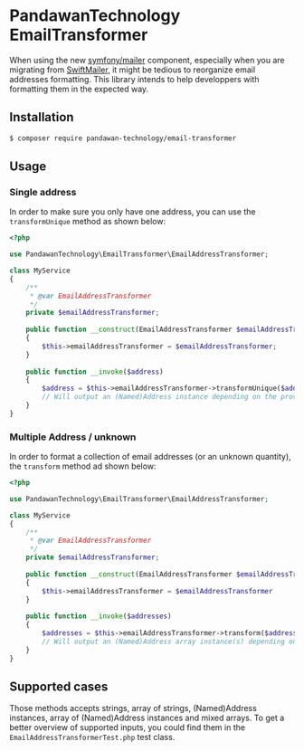 # PandawanTechnology EmailTransformer
When using the new [symfony/mailer](https://symfony.com/mailer) component, especially when you are migrating from [SwiftMailer](https://swiftmailer.symfony.com/), it might be tedious to reorganize email addresses formatting. This library intends to help developpers with formatting them in the expected way.

## Installation
```bash
$ composer require pandawan-technology/email-transformer
```

## Usage
### Single address
In order to make sure you only have one address, you can use the `transformUnique` method as shown below:
```php
<?php

use PandawanTechnology\EmailTransformer\EmailAddressTransformer;

class MyService 
{
    /**
     * @var EmailAddressTransformer 
     */
    private $emailAddressTransformer;
    
    public function __construct(EmailAddressTransformer $emailAddressTransformer) 
    {
        $this->emailAddressTransformer = $emailAddressTransformer;
    }
    
    public function __invoke($address) 
    {
        $address = $this->emailAddressTransformer->transformUnique($address);
        // Will output an (Named)Address instance depending on the provided input
    }
}
````

### Multiple Address / unknown
In order to format a collection of email addresses (or an unknown quantity), the `transform` method ad shown below:
```php
<?php

use PandawanTechnology\EmailTransformer\EmailAddressTransformer;

class MyService 
{
    /**
     * @var EmailAddressTransformer 
     */
    private $emailAddressTransformer;
    
    public function __construct(EmailAddressTransformer $emailAddressTransformer) 
    {
        $this->emailAddressTransformer = $emailAddressTransformer
    }
    
    public function __invoke($addresses) 
    {
        $addresses = $this->emailAddressTransformer->transform($addresses);
        // Will output an (Named)Address array instance(s) depending on the provided input
    }
}
```

## Supported cases
Those methods accepts strings, array of strings, (Named)Address instances, array of (Named)Address instances and mixed arrays. To get a better overview of supported inputs, you could find them in the `EmailAddressTransformerTest.php` test class.
